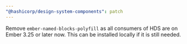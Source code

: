```yaml
---
"@hashicorp/design-system-components": patch
---
```


Remove `ember-named-blocks-polyfill` as all consumers of HDS are on Ember 3.25 or later now. This can be installed locally if it is still needed.
